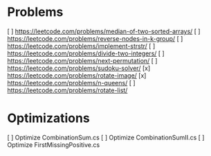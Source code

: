 # Problems

[ ] https://leetcode.com/problems/median-of-two-sorted-arrays/
[ ] https://leetcode.com/problems/reverse-nodes-in-k-group/
[ ] https://leetcode.com/problems/implement-strstr/
[ ] https://leetcode.com/problems/divide-two-integers/
[ ] https://leetcode.com/problems/next-permutation/
[ ] https://leetcode.com/problems/sudoku-solver/
[x] https://leetcode.com/problems/rotate-image/
[x] https://leetcode.com/problems/n-queens/
[ ] https://leetcode.com/problems/rotate-list/

# Optimizations

[ ] Optimize CombinationSum.cs
[ ] Optimize CombinationSumII.cs
[ ] Optimize FirstMissingPositive.cs